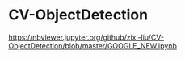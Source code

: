 # CV-ObjectDetection
https://nbviewer.jupyter.org/github/zixi-liu/CV-ObjectDetection/blob/master/GOOGLE_NEW.ipynb

